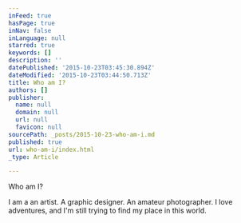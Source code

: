 ```yaml
---
inFeed: true
hasPage: true
inNav: false
inLanguage: null
starred: true
keywords: []
description: ''
datePublished: '2015-10-23T03:45:30.894Z'
dateModified: '2015-10-23T03:44:50.713Z'
title: Who am I?
authors: []
publisher:
  name: null
  domain: null
  url: null
  favicon: null
sourcePath: _posts/2015-10-23-who-am-i.md
published: true
url: who-am-i/index.html
_type: Article

---
```

Who am I?

I am a an artist. A graphic designer. An amateur photographer. I love adventures, and I'm still trying to find my place in this world.